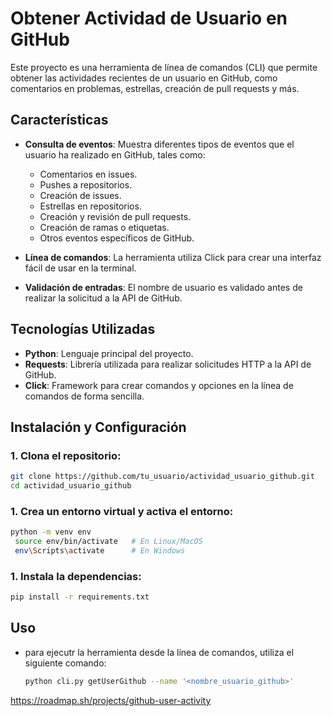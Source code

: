 # Obtener Actividad de Usuario en GitHub

Este proyecto es una herramienta de línea de comandos (CLI) que permite obtener las actividades recientes de un usuario en GitHub, como comentarios en problemas, estrellas, creación de pull requests y más.

## Características

- **Consulta de eventos**: Muestra diferentes tipos de eventos que el usuario ha realizado en GitHub, tales como:
  - Comentarios en issues.
  - Pushes a repositorios.
  - Creación de issues.
  - Estrellas en repositorios.
  - Creación y revisión de pull requests.
  - Creación de ramas o etiquetas.
  - Otros eventos específicos de GitHub.
  
- **Línea de comandos**: La herramienta utiliza Click para crear una interfaz fácil de usar en la terminal.
  
- **Validación de entradas**: El nombre de usuario es validado antes de realizar la solicitud a la API de GitHub.

## Tecnologías Utilizadas

- **Python**: Lenguaje principal del proyecto.
- **Requests**: Librería utilizada para realizar solicitudes HTTP a la API de GitHub.
- **Click**: Framework para crear comandos y opciones en la línea de comandos de forma sencilla.

## Instalación y Configuración

### 1. Clona el repositorio:

   ```bash
   git clone https://github.com/tu_usuario/actividad_usuario_github.git
   cd actividad_usuario_github
   ```

### 1. Crea un entorno virtual y activa el entorno:

   ```bash
   python -m venv env 
    source env/bin/activate   # En Linux/MacOS
    env\Scripts\activate      # En Windows
   ```

### 1. Instala la dependencias:

   ```bash
pip install -r requirements.txt
   ```

## Uso
- para ejecutr la herramienta desde la línea de comandos, utiliza el siguiente comando:
   ```bash
  python cli.py getUserGithub --name '<nombre_usuario_github>'

   ```
   
https://roadmap.sh/projects/github-user-activity
  
   
